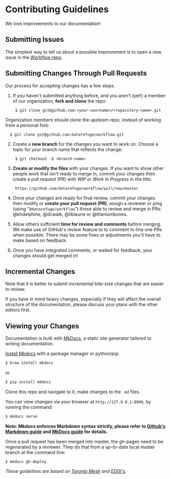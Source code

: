 # Contributing Guidelines

We love improvements to our documentation!

## Submitting Issues

The simplest way to tell us about a possible improvement is to open a new issue in the [Workflow repo](https://github.com/datarefuge/workflow/issues).

## Submitting Changes Through Pull Requests

Our process for accepting changes has a few steps.

1. If you haven't submitted anything before, and you aren't (yet!) a member of our organization, **fork and clone** the repo:

        $ git clone git@github.com:<your-username>/<repository-name>.git

  Organization members should clone the upsteam repo, instead of working from a personal fork:

      $ git clone git@github.com:datarefuge/workflow.git

2. Create a **new branch** for the changes you want to work on. Choose a topic for your branch name that reflects the change:

        $ git checkout -b <branch-name>

3. **Create or modify the files** with your changes. If you want to show other people work that isn't ready to merge in, commit your changes then create a pull request (PR) with _WIP_ or _Work In Progress_ in the title.

        https://github.com/datarefuge/workflow/pull/new/master

4. Once your changes are ready for final review, commit your changes then modify or **create your pull request (PR)**, assign a reviewer or ping (using "`@datarefuge/workflow`") those able to review and merge in PRs: @khdelphine, @dcwalk, @liblaurie or @titaniumbones.

5. Allow others sufficient **time for review and comments** before merging. We make use of GitHub's review feature to to comment in-line one PRs when possible. There may be some fixes or adjustments you'll have to make based on feedback.

6. Once you have integrated comments, or waited for feedback, your changes should get merged in!

## Incremental Changes
Note that it is better to submit incremental bite-size changes that are easier to review.

If you have in mind heavy changes, especially if they will affect the overall structure of the documentation, please discuss your plans with the other editors first.

## Viewing your Changes

Documentation is built with [MkDocs](http://www.mkdocs.org/), a static site generator tailored to writing documentation.

[Install Mkdocs](http://www.mkdocs.org/#installation) with a package manager or python/pip:

```sh
$ brew install mkdocs
```
or
```sh
$ pip install mkdocs
```

Clone this repo and navigate to it, make changes to the `.md` files.

You can view changes via your browser at `http://127.0.0.1:8000`, by running the command:

```sh
$ mkdocs serve
```

**Note: Mkdocs enforces Markdown syntax strictly, please refer to [Github's Markdown guide](https://guides.github.com/features/mastering-markdown/) and [MkDocs guide](http://www.mkdocs.org/user-guide/writing-your-docs/#markdown-extensions) for details.**

Once a pull request has been merged into master, the gh-pages need to be regenerated by a reviewer. They do that from a up-to-date local master branch at the command line:
```
$ mkdocs gh-deploy
```

_These guidelines are based on [Toronto Mesh](https://github.com/tomeshnet) and [EDGI's](https://github.com/edgi-govdata-archiving)._
